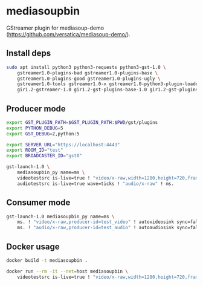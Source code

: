mediasoupbin
============

GStreamer plugin for mediasoup-demo (https://github.com/versatica/mediasoup-demo/). 

Install deps
------------

```sh
sudo apt install python3 python3-requests python3-gst-1.0 \
    gstreamer1.0-plugins-bad gstreamer1.0-plugins-base \
    gstreamer1.0-plugins-good gstreamer1.0-plugins-ugly \
    gstreamer1.0-tools gstreamer1.0-x gstreamer1.0-python3-plugin-loader \
    gir1.2-gstreamer-1.0 gir1.2-gst-plugins-base-1.0 gir1.2-gst-plugins-bad-1.0
```

Producer mode
-------------

```sh
export GST_PLUGIN_PATH=$GST_PLUGIN_PATH:$PWD/gst/plugins
export PYTHON_DEBUG=5
export GST_DEBUG=2,python:5

export SERVER_URL="https://localhost:4443"
export ROOM_ID="test"
export BROADCASTER_ID="gst0"

gst-launch-1.0 \
    mediasoupbin_py name=ms \
    videotestsrc is-live=true ! "video/x-raw,width=1280,height=720,framerate=25/1" ! ms. \
    audiotestsrc is-live=true wave=ticks ! "audio/x-raw" ! ms.
```

Consumer mode
-------------

```sh
gst-launch-1.0 mediasoupbin_py name=ms \
    ms. ! "video/x-raw,producer-id=test_video" ! autovideosink sync=false \
    ms. ! "audio/x-raw,producer-id=test_audio" ! autoaudiosink sync=false
```

Docker usage
------------

```sh
docker build -t mediasoupbin .

docker run --rm -it --net=host mediasoupbin \
    videotestsrc is-live=true ! "video/x-raw,width=1280,height=720,framerate=25/1" ! mediasoupbin_py
```
